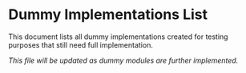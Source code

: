 # Dummy Implementations List

This document lists all dummy implementations created for testing purposes that still need full implementation.

_This file will be updated as dummy modules are further implemented._

